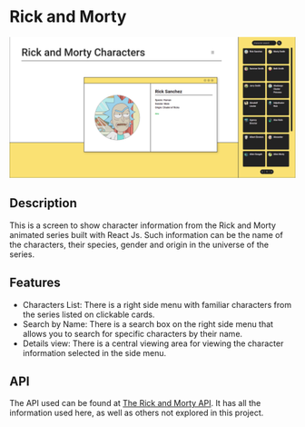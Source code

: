 # Rick and Morty
<img src="./src/assets/example-img/display.png" alt="app display"></img>

## Description
<p>
  This is a screen to show character information from the Rick and Morty animated series built with React Js. Such information can be the name of the characters, their species, gender and origin in the universe of the series.
</p>

## Features

<ul>
  <li>Characters List: There is a right side menu with familiar characters from the series listed on clickable cards.</li>
  <li>Search by Name: There is a search box on the right side menu that allows you to search for specific characters by their name.</li>
  <li>Details view: There is a central viewing area for viewing the character information selected in the side menu.</li>
</ul>

## API
<p>
  The API used can be found at <a href="https://rickandmortyapi.com/">The Rick and Morty API</a>. It has all the information used here, as well as others not explored in this project.
</p>
